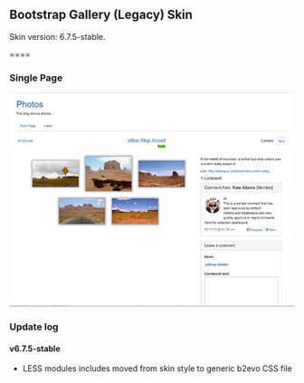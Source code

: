## Bootstrap Gallery (Legacy) Skin

Skin version: 6.7.5-stable.

====

### Single Page

![disp=single](skinshot.jpg)

### Update log

#### v6.7.5-stable
- LESS modules includes moved from skin style to generic b2evo CSS file